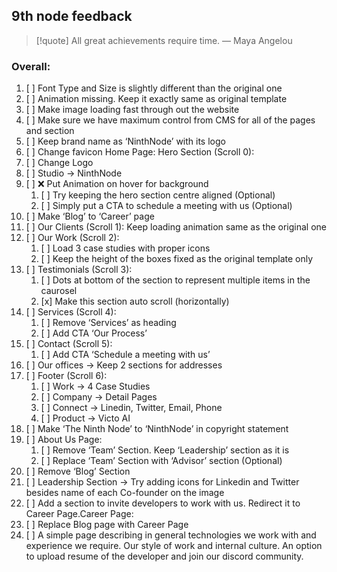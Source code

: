 ## 9th node feedback

> [!quote] All great achievements require time.
> — Maya Angelou
### Overall:
1. [ ] Font Type and Size is slightly different than the original one
2. [ ] Animation missing. Keep it exactly same as original template
3. [ ] Make image loading fast through out the website
4. [ ] Make sure we have maximum control from CMS for all of the pages and section
4. [ ] Keep brand name as ‘NinthNode’ with its logo
5. [ ] Change favicon Home Page:
Hero Section (Scroll 0):
1. [ ] Change Logo
2. [ ] Studio -> NinthNode
3. [ ] ❌ Put Animation on hover for background
	1. [ ] Try keeping the hero section centre aligned (Optional)
	2. [ ] Simply put a CTA to schedule a meeting with us (Optional)
4. [ ] Make ‘Blog’ to ‘Career’ page
5. [ ] Our Clients (Scroll 1):  Keep loading animation same as the original one
6. [ ] Our Work (Scroll 2):
	1. [ ] Load 3 case studies with proper icons
	2. [ ] Keep the height of the boxes fixed as the original template only
7. [ ] Testimonials (Scroll 3):
	1. [ ] Dots at bottom of the section to represent multiple items in the caurosel
	2. [x] Make this section auto scroll (horizontally)
8. [ ] Services (Scroll 4):
	1. [ ] Remove ‘Services’ as heading
	2. [ ] Add CTA ‘Our Process’
9. [ ] Contact (Scroll 5):
	1. [ ] Add CTA ‘Schedule a meeting with us’
10. [ ] Our offices -> Keep 2 sections for addresses
11. [ ] Footer (Scroll 6):
	1. [ ] Work -> 4 Case Studies
	2. [ ] Company -> Detail Pages
	3. [ ] Connect -> Linedin, Twitter, Email, Phone
	4. [ ] Product -> Victo AI
12. [ ] Make ‘The Ninth Node’ to ‘NinthNode’ in copyright statement
13. [ ] About Us Page:
	1. [ ] Remove ‘Team’ Section. Keep ‘Leadership’ section as it is
	2. [ ] Replace ‘Team’ Section with ‘Advisor’ section (Optional)
14. [ ] Remove ‘Blog’ Section
15. [ ] Leadership Section -> Try adding icons for Linkedin and Twitter besides name of each Co-founder on the image
16. [ ] Add a section to invite developers to work with us. Redirect it to Career Page.Career Page:
17. [ ] Replace Blog page with Career Page
18. [ ] A simple page describing in general technologies we work with and experience we require. Our style of work and internal culture. An option to upload resume of the developer and join our discord community.